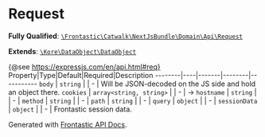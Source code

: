 #  Request

**Fully Qualified**: [`\Frontastic\Catwalk\NextJsBundle\Domain\Api\Request`](../../../../../src/php/NextJsBundle/Domain/Api/Request.php)

**Extends**: [`\Kore\DataObject\DataObject`](https://github.com/kore/DataObject)

{@see https://expressjs.com/en/api.html#req}
Property|Type|Default|Required|Description
--------|----|-------|--------|-----------
`body` | `string` |  | - | Will be JSON-decoded on the JS side and hold an object there.
`cookies` | `array<string, string>` |  | - | <cookie-name> -> <cookie-value>
`hostname` | `string` |  | - | 
`method` | `string` |  | - | 
`path` | `string` |  | - | 
`query` | `object` |  | - | 
`sessionData` | `object` |  | - | Frontastic session data.

Generated with [Frontastic API Docs](https://github.com/FrontasticGmbH/apidocs).
